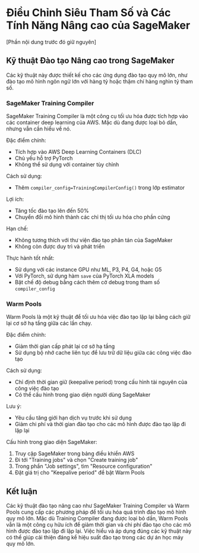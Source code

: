 
# Điều Chỉnh Siêu Tham Số và Các Tính Năng Nâng cao của SageMaker

[Phần nội dung trước đó giữ nguyên]

## Kỹ thuật Đào tạo Nâng cao trong SageMaker

Các kỹ thuật này được thiết kế cho các ứng dụng đào tạo quy mô lớn, như đào tạo mô hình ngôn ngữ lớn với hàng tỷ hoặc thậm chí hàng nghìn tỷ tham số.

### SageMaker Training Compiler

SageMaker Training Compiler là một công cụ tối ưu hóa được tích hợp vào các container deep learning của AWS. Mặc dù đang được loại bỏ dần, nhưng vẫn cần hiểu về nó.

Đặc điểm chính:
- Tích hợp vào AWS Deep Learning Containers (DLC)
- Chủ yếu hỗ trợ PyTorch
- Không thể sử dụng với container tùy chỉnh

Cách sử dụng:
- Thêm `compiler_config=TrainingCompilerConfig()` trong lớp estimator

Lợi ích:
- Tăng tốc đào tạo lên đến 50%
- Chuyển đổi mô hình thành các chỉ thị tối ưu hóa cho phần cứng

Hạn chế:
- Không tương thích với thư viện đào tạo phân tán của SageMaker
- Không còn được duy trì và phát triển

Thực hành tốt nhất:
- Sử dụng với các instance GPU như ML, P3, P4, G4, hoặc G5
- Với PyTorch, sử dụng hàm `save` của PyTorch XLA models
- Bật chế độ debug bằng cách thêm cờ debug trong tham số `compiler_config`

### Warm Pools

Warm Pools là một kỹ thuật để tối ưu hóa việc đào tạo lặp lại bằng cách giữ lại cơ sở hạ tầng giữa các lần chạy.

Đặc điểm chính:
- Giảm thời gian cấp phát lại cơ sở hạ tầng
- Sử dụng bộ nhớ cache liên tục để lưu trữ dữ liệu giữa các công việc đào tạo

Cách sử dụng:
- Chỉ định thời gian giữ (keepalive period) trong cấu hình tài nguyên của công việc đào tạo
- Có thể cấu hình trong giao diện người dùng SageMaker

Lưu ý:
- Yêu cầu tăng giới hạn dịch vụ trước khi sử dụng
- Giảm chi phí và thời gian đào tạo cho các mô hình được đào tạo lặp đi lặp lại

Cấu hình trong giao diện SageMaker:
1. Truy cập SageMaker trong bảng điều khiển AWS
2. Đi tới "Training jobs" và chọn "Create training job"
3. Trong phần "Job settings", tìm "Resource configuration"
4. Đặt giá trị cho "Keepalive period" để bật Warm Pools

## Kết luận

Các kỹ thuật đào tạo nâng cao như SageMaker Training Compiler và Warm Pools cung cấp các phương pháp để tối ưu hóa quá trình đào tạo mô hình quy mô lớn. Mặc dù Training Compiler đang được loại bỏ dần, Warm Pools vẫn là một công cụ hữu ích để giảm thời gian và chi phí đào tạo cho các mô hình được đào tạo lặp đi lặp lại. Việc hiểu và áp dụng đúng các kỹ thuật này có thể giúp cải thiện đáng kể hiệu suất đào tạo trong các dự án học máy quy mô lớn.
